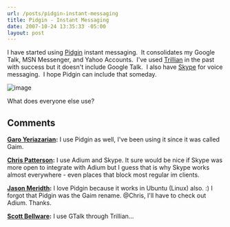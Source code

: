 ```yaml
---
url: /posts/pidgin-instant-messaging
title: Pidgin - Instant Messaging
date: 2007-10-24 13:35:33 -05:00
layout: post
---
```


I have started using [Pidgin](http://www.pidgin.im/) instant messaging.  It consolidates my Google Talk, MSN Messenger, and Yahoo Accounts.  I've used [Trillian](http://www.ceruleanstudios.com/) in the past with success but it doesn't include Google Talk.  I also have [Skype](http://www.skype.com/) for voice messaging.  I hope Pidgin can include that someday.

![image](jasonmeridth/files/2011/03PidginInstantMessaging_86B9/image_thumb.png)

What does everyone else use?

## Comments

**[Garo Yeriazarian](#166 "2007-10-24 13:55:29"):** I use Pidgin as well, I've been using it since it was called Gaim.

**[Chris Patterson](#167 "2007-10-24 14:34:26"):** I use Adium and Skype. It sure would be nice if Skype was more open to integrate with Adium but I guess that is why Skype works almost everywhere - even places that block most regular im clients.

**[Jason Meridth](#168 "2007-10-24 15:09:00"):** I love Pidgin because it works in Ubuntu (Linux) also. :) I forgot that Pidgin was the Gaim rename. @Chris, I'll have to check out Adium. Thanks.

**[Scott Bellware](#169 "2007-10-24 19:13:21"):** I use GTalk through Trillian...
